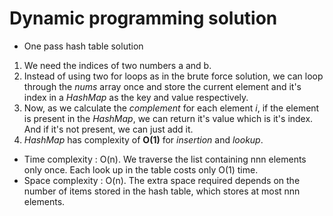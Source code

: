 # Dynamic programming solution

- One pass hash table solution

1. We need the indices of two numbers a and b.
2. Instead of using two for loops as in the brute force solution, we can loop through the _nums_ array once and store the current element and it's index in a _HashMap_ as the key and value respectively.
3. Now, as we calculate the _complement_ for each element _i_, if the element is present in the _HashMap_, we can return it's value which is it's index. And if it's not present, we can just add it.
4. _HashMap_ has complexity of **O(1)** for _insertion_ and _lookup_.

- Time complexity : O(n). We traverse the list containing nnn elements only once. Each look up in the table costs only O(1) time.
- Space complexity : O(n). The extra space required depends on the number of items stored in the hash table, which stores at most nnn elements.
